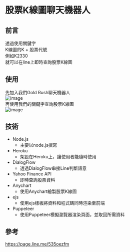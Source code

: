# 股票K線圖聊天機器人

## 前言
透過使用關鍵字  
K線圖的K + 股票代號  
例如K2330  
就可以在line上即時查詢股票K線圖

## 使用
先加入我們Gold Rush聊天機器人  
![image](https://github.com/dkmsfire/StockBot/blob/master/1649339230271.jpg)  
再使用我們的關鍵字查詢股票K線圖  
![image](https://github.com/dkmsfire/StockBot/blob/master/S__94232579.jpg)  

## 技術
* Node.js
  * 主要以node.js撰寫 
* Heroku
  * 架設在Heroku上，讓使用者能隨時使用
* DialogFlow
  * 透過DialogFlow串接Line判斷語意
* Yahoo Finance API
  * 即時查詢股票資料
* Anychart
  * 使用Anychart繪製股票K線圖
* ejs
  * 使用ejs樣板將資料和程式碼同時渲染至前端
* Puppeteer
  * 使用Puppeteer模擬瀏覽器渲染頁面，並取回所需資料

## 參考
https://page.line.me/535oezfm
